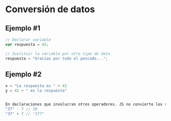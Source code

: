 # Conversión de datos

## Ejemplo #1

```js
// Declarar variable
var respuesta = 42;

// Sustituir la variable por otro tipo de dato
respuesta = "Gracias por todo el pescado...";
```

## Ejemplo #2

```js
x = "La respuesta es " + 42 
y = 42 + " es la respuesta" 


En declaraciones que involucran otros operadores, JS no convierte los valores a String:
"37" - 7 // 30
"37" + 7 // "377"
```